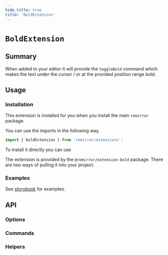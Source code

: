 ```yaml
---
hide_title: true
title: 'BoldExtension'
---
```


# `BoldExtension`

## Summary

When added to your editor it will provide the `toggleBold` command which makes the text under the cursor / or at the provided position range bold.

## Usage

### Installation

This extension is installed for you when you install the main `remirror` package.

You can use the imports in the following way.

```ts
import { boldExtension } from 'remirror/extensions';
```

To install it directly you can use

The extension is provided by the `@remirror/extension-bold` package. There are two ways of pulling it into your project.

### Examples

See [storybook](https://remirror.vercel.app/?path=/story/extensions-bold--basic) for examples.

## API

### Options

### Commands

### Helpers
